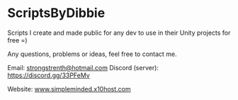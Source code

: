 # ScriptsByDibbie
Scripts I create and made public for any dev to use in their Unity projects for free =)

Any questions, problems or ideas, feel free to contact me.

Email: strongstrenth@hotmail.com
Discord (server): https://discord.gg/33PFeMv

Website: www.simpleminded.x10host.com
